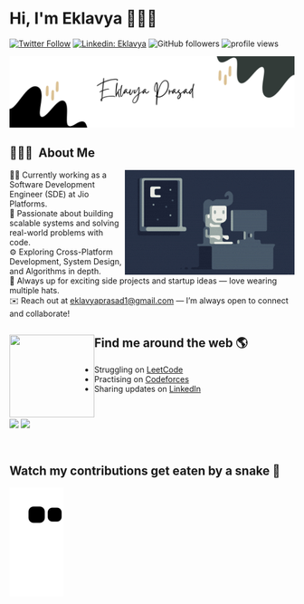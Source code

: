 # Hi, I'm Eklavya 👩‍💻✨

[![Twitter Follow](https://img.shields.io/twitter/follow/eklavyaprasad1?label=Follow)](https://twitter.com/intent/follow?screen_name=eklavyaprasad1)
[![Linkedin: Eklavya](https://img.shields.io/badge/-Eklavya-blue?style=flat-square&logo=Linkedin&logoColor=white&link=https://www.linkedin.com/in/eklavya-prasad/)](https://www.linkedin.com/in/eklavya-prasad/)
![GitHub followers](https://img.shields.io/github/followers/eklavyaprasad?label=Follow&style=social)
<img alt = "profile views" src="https://komarev.com/ghpvc/?username=eklavyaprasad&color=brightgreen">  

<img src="data/about.png">

## 👨🏻‍💻 &nbsp;About Me

<img alt="Night Coding" src="https://raw.githubusercontent.com/AVS1508/AVS1508/master/assets/Night-Coding.gif" align="right"/>

👨‍💻 Currently working as a Software Development Engineer (SDE) at Jio Platforms.\
🧠 Passionate about building scalable systems and solving real-world problems with code.\
⚙️ Exploring Cross-Platform Development, System Design, and Algorithms in depth.\
🚀 Always up for exciting side projects and startup ideas — love wearing multiple hats.\
✉️ Reach out at eklavyaprasad1@gmail.com — I’m always open to connect and collaborate!

## Find me around the web 🌎 <a href="https://www.linkedin.com/in/eklavya-prasad-6857a2191/"><img align="left" width="150" height="146" src="https://github.com/M0nica/M0nica/blob/main/octomonica/m0nica-octocat-rotating.gif?raw=true"></a>
- Struggling on <a href="https://leetcode.com/eklavyaprasad3/">LeetCode</a>
- Practising on <a href="https://codeforces.com/profile/opCisco">Codeforces</a>
- Sharing updates on <a href="https://www.linkedin.com/in/eklavya-prasad-6857a2191/">LinkedIn</a>

<br>

<p align="left">
  <img width="49.5%" src="https://github-readme-stats.vercel.app/api?username=eklavyaprasad&show_icons=true&theme=dark&show_icons=true&count_private=true&hide_border=true" />
  <img width="49.5%" src="http://github-readme-streak-stats.herokuapp.com?user=eklavyaprasad&theme=dark&hide_border=true&date_format=M%20j%5B%2C%20Y%5D" />
</p>
<br>

## Watch my contributions get eaten by a snake 🐍
![snake gif](https://github.com/eklavyaprasad/eklavyaprasad/blob/output/github-contribution-grid-snake.svg)
